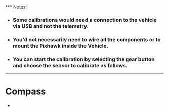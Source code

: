 *** Notes: 
- ### Some calibrations would need a connection to the vehicle via USB and not the telemetry.
- ### You'd not necessarily need to wire all the components or to mount the Pixhawk inside the Vehicle.
- ### You can start the calibration by selecting the gear button and choose the sensor to calibrate as follows.
----------------------------------------------------------------------------------------------
# Compass
  * 
